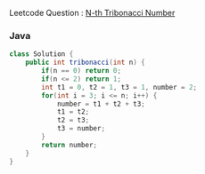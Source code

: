 Leetcode Question : [N-th Tribonacci Number](https://leetcode.com/problems/n-th-tribonacci-number/)  

### Java  
```java
class Solution {
    public int tribonacci(int n) {
        if(n == 0) return 0;
        if(n <= 2) return 1;
        int t1 = 0, t2 = 1, t3 = 1, number = 2;
        for(int i = 3; i <= n; i++) {
            number = t1 + t2 + t3;
            t1 = t2;
            t2 = t3;
            t3 = number;
        }
        return number;
    }
}
```
